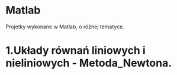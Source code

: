 # Matlab
Projetky wykonane w Matlab, o różnej tematyce.
# 1.Układy równań liniowych i nieliniowych - Metoda_Newtona.
